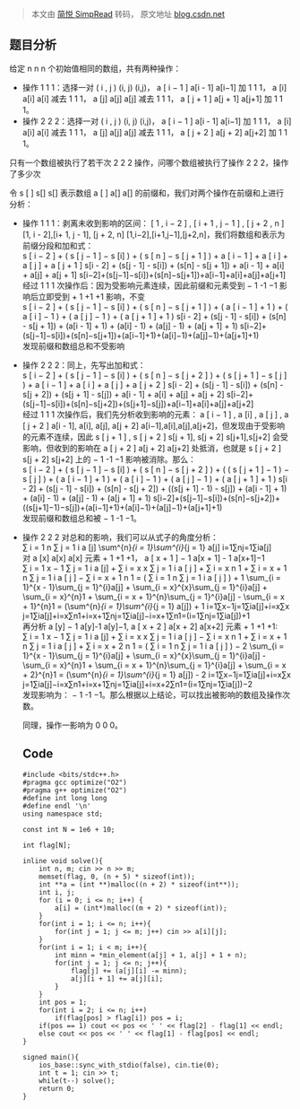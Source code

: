 > 本文由 [简悦 SimpRead](http://ksria.com/simpread/) 转码， 原文地址 [blog.csdn.net](https://blog.csdn.net/yanweiqi1754989931/article/details/126098144)

题目分析
----

给定 n n n 个初始值相同的数组，共有两种操作：

*   操作 1 1 1：选择一对 ( i , j ) (i, j) (i,j)， a [ i − 1 ] a[i - 1] a[i−1] 加 1 1 1， a [i] a[i] a[i] 减去 1 1 1， a [j] a[j] a[j] 减去 1 1 1， a [ j + 1 ] a[j + 1] a[j+1] 加 1 1 1。
*   操作 2 2 2：选择一对 ( i , j ) (i, j) (i,j)， a [ i − 1 ] a[i - 1] a[i−1] 加 1 1 1， a [i] a[i] a[i] 减去 1 1 1， a [j] a[j] a[j] 减去 1 1 1， a [ j + 2 ] a[j + 2] a[j+2] 加 1 1 1。

只有一个数组被执行了若干次 2 2 2 操作，问哪个数组被执行了操作 2 2 2，操作了多少次

令 s [ ] s[] s[] 表示数组 a [ ] a[] a[] 的前缀和，我们对两个操作在前缀和上进行分析：

*   操作 1 1 1：剥离未收到影响的区间： [ 1 , i − 2 ] , [ i + 1 , j − 1 ] , [ j + 2 , n ] [1, i - 2],[i+ 1, j - 1], [j + 2, n] [1,i−2],[i+1,j−1],[j+2,n]，我们将数组和表示为前缀分段和加和式：  
    s [ i − 2 ] + ( s [ j − 1 ] − s [i] ) + ( s [ n ] − s [ j + 1 ] ) + a [ i − 1 ] + a [ i ] + a [ j ] + a [ j + 1 ] s[i - 2] + (s[j - 1] - s[i]) + (s[n] - s[j + 1]) + a[i - 1] + a[i] + a[j] + a[j + 1] s[i−2]+(s[j−1]−s[i])+(s[n]−s[j+1])+a[i−1]+a[i]+a[j]+a[j+1]  
    经过 1 1 1 次操作后：因为受影响元素连续，因此前缀和元素受到 − 1 -1 −1 影响后立即受到 + 1 +1 +1 影响，不变  
    s [ i − 2 ] + ( s [ j − 1 ] − s [i] ) + ( s [ n ] − s [ j + 1 ] ) + ( a [ i − 1 ] + 1 ) + ( a [ i ] − 1 ) + ( a [ j ] − 1 ) + ( a [ j + 1 ] + 1 ) s[i - 2] + (s[j - 1] - s[i]) + (s[n] - s[j + 1]) + (a[i - 1] + 1) + (a[i] - 1) + (a[j] - 1) + (a[j + 1] + 1) s[i−2]+(s[j−1]−s[i])+(s[n]−s[j+1])+(a[i−1]+1)+(a[i]−1)+(a[j]−1)+(a[j+1]+1)  
    发现前缀和数组总和不受影响
    
*   操作 2 2 2：同上，先写出加和式：  
    s [ i − 2 ] + ( s [ j − 1 ] − s [i] ) + ( s [ n ] − s [ j + 2 ] ) + ( s [ j + 1 ] − s [ j ] ) + a [ i − 1 ] + a [ i ] + a [ j ] + a [ j + 2 ] s[i - 2] + (s[j - 1] - s[i]) + (s[n] - s[j + 2]) + (s[j + 1] - s[j]) + a[i - 1] + a[i] + a[j] + a[j + 2] s[i−2]+(s[j−1]−s[i])+(s[n]−s[j+2])+(s[j+1]−s[j])+a[i−1]+a[i]+a[j]+a[j+2]  
    经过 1 1 1 次操作后，我们先分析收到影响的元素： a [ i − 1 ] , a [i] , a [ j ] , a [ j + 2 ] a[i - 1], a[i], a[j], a[j + 2] a[i−1],a[i],a[j],a[j+2]，但发现由于受影响的元素不连续，因此 s [ j + 1 ] , s [ j + 2 ] s[j + 1], s[j + 2] s[j+1],s[j+2] 会受影响，但收到的影响在 a [ j + 2 ] a[j + 2] a[j+2] 处抵消，也就是 s [ j + 2 ] s[j + 2] s[j+2] 上的 − 1 -1 −1 影响被消除。那么：  
    s [ i − 2 ] + ( s [ j − 1 ] − s [i] ) + ( s [ n ] − s [ j + 2 ] ) + ( ( s [ j + 1 ] − 1 ) − s [ j ] ) + ( a [ i − 1 ] + 1 ) + ( a [ i ] − 1 ) + ( a [ j ] − 1 ) + ( a [ j + 1 ] + 1 ) s[i - 2] + (s[j - 1] - s[i]) + (s[n] - s[j + 2]) + ((s[j + 1] - 1) - s[j]) + (a[i - 1] + 1) + (a[i] - 1) + (a[j] - 1) + (a[j + 1] + 1) s[i−2]+(s[j−1]−s[i])+(s[n]−s[j+2])+((s[j+1]−1)−s[j])+(a[i−1]+1)+(a[i]−1)+(a[j]−1)+(a[j+1]+1)  
    发现前缀和数组总和被 − 1 -1 −1。
    
*   操作 2 2 2 对总和的影响，我们可以从式子的角度分析：  
    ∑ i = 1 n ∑ j = 1 i a [j] \sum^{n}_{i = 1}\sum^{i}_{j = 1} a[j] i=1∑n​j=1∑i​a[j]  
    对 a [x] a[x] a[x] 元素 + 1 +1 +1， a [ x + 1 ] − 1 a[x + 1] - 1 a[x+1]−1  
    ∑ i = 1 x − 1 ∑ j = 1 i a [j] + ∑ i = x x ∑ j = 1 i a [ j ] + ∑ i = x n 1 + ∑ i = x + 1 n ∑ j = 1 i a [ j ] − ∑ i = x + 1 n 1 = ( ∑ i = 1 n ∑ j = 1 i a [ j ] ) + 1 \sum_{i = 1}^{x - 1}\sum_{j = 1}^{i}a[j] + \sum_{i = x}^{x}\sum_{j = 1}^{i}a[j] + \sum_{i = x}^{n}1 + \sum_{i = x + 1}^{n}\sum_{j = 1}^{i}a[j] - \sum_{i = x + 1}^{n}1 = (\sum^{n}_{i = 1}\sum^{i}_{j = 1} a[j]) + 1 i=1∑x−1​j=1∑i​a[j]+i=x∑x​j=1∑i​a[j]+i=x∑n​1+i=x+1∑n​j=1∑i​a[j]−i=x+1∑n​1=(i=1∑n​j=1∑i​a[j])+1  
    再分析 a [y] − 1 a[y]-1 a[y]−1, a [ x + 2 ] a[x + 2] a[x+2] 元素 + 1 +1 +1:  
    ∑ i = 1 x − 1 ∑ j = 1 i a [j] + ∑ i = x x ∑ j = 1 i a [ j ] − ∑ i = x n 1 + ∑ i = x + 1 n ∑ j = 1 i a [ j ] + ∑ i = x + 2 n 1 = ( ∑ i = 1 n ∑ j = 1 i a [ j ] ) − 2 \sum_{i = 1}^{x - 1}\sum_{j = 1}^{i}a[j] + \sum_{i = x}^{x}\sum_{j = 1}^{i}a[j] - \sum_{i = x}^{n}1 + \sum_{i = x + 1}^{n}\sum_{j = 1}^{i}a[j] + \sum_{i = x + 2}^{n}1 = (\sum^{n}_{i = 1}\sum^{i}_{j = 1} a[j]) - 2 i=1∑x−1​j=1∑i​a[j]+i=x∑x​j=1∑i​a[j]−i=x∑n​1+i=x+1∑n​j=1∑i​a[j]+i=x+2∑n​1=(i=1∑n​j=1∑i​a[j])−2  
    发现影响为： − 1 -1 −1。那么根据以上结论，可以找出被影响的数组及操作次数。
    
    同理，操作一影响为 0 0 0。
    
    Code
    ----
    
    ```
    #include <bits/stdc++.h>
    #pragma gcc optimize("O2")
    #pragma g++ optimize("O2")
    #define int long long
    #define endl '\n'
    using namespace std;
    
    const int N = 1e6 + 10;
    
    int flag[N];
    
    inline void solve(){
        int n, m; cin >> n >> m;
        memset(flag, 0, (n + 5) * sizeof(int));
        int **a = (int **)malloc((n + 2) * sizeof(int**));
        int i, j;
        for (i = 0; i <= n; i++) {
            a[i] = (int*)malloc((m + 2) * sizeof(int));
        }
        for(int i = 1; i <= n; i++){
            for(int j = 1; j <= m; j++) cin >> a[i][j];
        }
        for(int i = 1; i < m; i++){
            int minn = *min_element(a[j] + 1, a[j] + 1 + n);
            for(int j = 1; j <= n; j++){
                flag[j] += (a[j][i] -= minn);
                a[j][i + 1] += a[j][i];
            } 
        }
        int pos = 1;
        for(int i = 2; i <= n; i++)
            if(flag[pos] > flag[i]) pos = i;
        if(pos == 1) cout << pos << ' ' << flag[2] - flag[1] << endl;
        else cout << pos << ' ' << flag[1] - flag[pos] << endl;
    }
    
    signed main(){
        ios_base::sync_with_stdio(false), cin.tie(0);
        int t = 1; cin >> t;
        while(t--) solve();
        return 0;
    }
    ```
